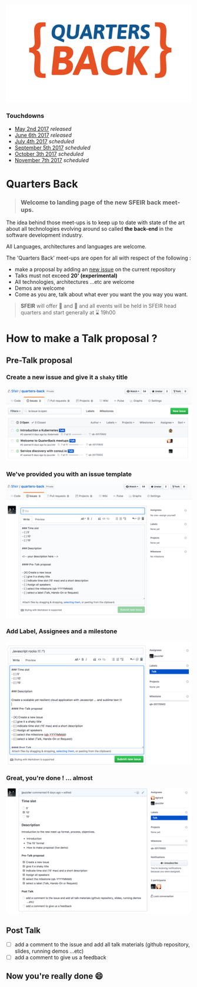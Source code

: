 <!-- ### Archived 
### External Events
- [Hashicorp User Group Meetup HUG](https://github.com/Sfeir/quarters-back/milestone/1000) *reported...*
-->

![logo quarters back 2017](assets/LOGO_QUARTERS_BACK.png)

### Touchdowns
- [May 2nd 2017](https://github.com/Sfeir/quarters-back/releases/tag/qb-20170502) *released*
- [June 6th 2017](https://github.com/Sfeir/quarters-back/milestone/2) *released*
- [July 4th 2017](https://github.com/Sfeir/quarters-back/milestone/3) *scheduled*
- [September 5th 2017](https://github.com/Sfeir/quarters-back/milestone/4) *scheduled*
- [October 3th 2017](https://github.com/Sfeir/quarters-back/milestone/5) *scheduled*
- [November 7th 2017](https://github.com/Sfeir/quarters-back/milestone/6) *scheduled*

# Quarters Back

> ### Welcome to landing page of the new SFEIR back meet-ups.

The idea behind those meet-ups is to keep up to date with state of the art about all technologies evolving around so 
called **the back-end** in the software development industry.

All Languages, architectures and languages are welcome.

The 'Quarters Back' meet-ups are open for all with respect of the following :

- make a proposal by adding an [new issue](https://github.com/Sfeir/quarters-back/issues/new) on the current repository
- Talks must not exceed **20' (experimental)** 
- All technologies, architectures ...etc are welcome
- Demos are welcome
- Come as you are, talk about what ever you want the you way you want.

>
> **SFEIR** will offer :pizza: and :tropical_drink: and all events will be held in SFEIR head quarters and start generally at :hourglass: 19h00
>

# How to make a Talk proposal ?

## Pre-Talk proposal

### Create a new issue and give it a `shaky` title
![new_issue](assets/NEW_ISSUE.png)

### We've provided you with an issue template
![issue_template](assets/ISSUE_TEMPLATE.png)

### Add Label, Assignees and a milestone
![issue_meta_data](assets/ISSUE_META.png)

### Great, you're done ! ... almost
![issue_created](assets/ISSUE_CREATED.png)

## Post Talk
- [ ] add a comment to the issue and add all talk materials (github repository, slides, running demos ...etc)
- [ ] add a comment to give us a feedback 

## Now you're really done :smile:
